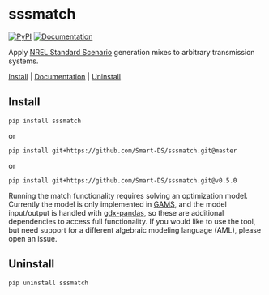 # sssmatch

[![PyPI](https://img.shields.io/pypi/v/sssmatch.svg)](https://pypi.python.org/pypi/sssmatch/)
[![Documentation](https://img.shields.io/badge/docs-ready-blue.svg)](http://smart-ds.github.io/sssmatch)

Apply [NREL Standard Scenario](https://www.nrel.gov/analysis/data-tech-baseline.html) 
generation mixes to arbitrary transmission systems.

[Install](#install) | [Documentation](http://smart-ds.github.io/sssmatch) | [Uninstall](#uninstall)

## Install

```
pip install sssmatch
```

or

```
pip install git+https://github.com/Smart-DS/sssmatch.git@master
```

or

```
pip install git+https://github.com/Smart-DS/sssmatch.git@v0.5.0
```

Running the match functionality requires solving an optimization model. 
Currently the model is only implemented in [GAMS](https://www.gams.com/), and 
the model input/output is handled with [gdx-pandas](https://github.com/NREL/gdx-pandas), 
so these are additional dependencies to access full functionality. If you would
like to use the tool, but need support for a different algebraic modeling 
language (AML), please open an issue.

## Uninstall

```
pip uninstall sssmatch
```
